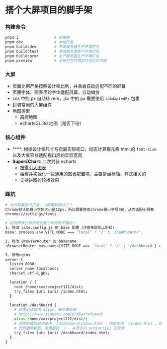 # 搭个大屏项目的脚手架

### 构建命令

```bash
pnpm i                # 装依赖
pnpm dev              # 本地开发
pnpm build:dev        # 开发服务器生产环境打包
pnpm build:test       # 测试服务器生产环境打包
pnpm build:prod       # 生产服务器生产环境打包
pnpm preview          # 本地打包并预览打包后的页面
```

### 大屏

- 页面比例严格按照设计稿比例，并且会自动适配不同的屏幕
- 页面字体、图表里的字体适配屏幕，自动缩放
- css 中的 px 自动转 rem，jsx 中的 px 需要使用 `toAdaptedPx` 包裹
- 封装常用的大屏组件
- 地图类型
  - 高德地图
  - echartsGL 3d 地图（是否下钻）

### 核心组件

- \*\*\*\*: 根据设计稿尺寸与页面实际视口，动态计算根元素 html 的 `font-size` 以及大屏容器适配视口后的实际宽高
- **SuperEChart**: 二次封装 echarts
  - [按需引入图表](https://echarts.apache.org/handbook/zh/basics/import#%E5%9C%A8-typescript-%E4%B8%AD%E6%8C%89%E9%9C%80%E5%BC%95%E5%85%A5)
  - 抽离并初始化一些通用的图表配置项，主要是坐标轴、样式相关的
  - 支持饼图的轮播效果

### 踩坑

```bash
# 大的屏幕显示正常，小屏幕缺换行了？
Chrome默认的最小字体大小是12px，所以需要修改chrome最小字号为0，从而适配小屏幕
chrome://settings/fonts
```

```bash
# 如何修改让项目成为某个项目的子路由？
1. 修改 vite.config.js 的 base 配置（注意末尾加上斜杠）
base: process.env.VITE_MODE === 'local' ? '/' : '/dashboard/',

2. 修改 BrowserRouter 的 basename
<BrowserRouter basename={VITE_MODE === 'local' ? '/' : '/dashboard'} >

3. 修改nginx
server {
  listen 8080;
  server_name localhost;
  charset utf-8,gbk;

  location / {
    root /home/xxx/project111/dist;
    try_files $uri $uri/ /index.html;
  }

  location /dashboard {
    # 这里必须使用 alias，细节看链接
    # https://www.jianshu.com/p/d9aefefcaa45
    alias /home/xxx/project222/dist/;
    # 这里的最后必须使用 `/dashboard/index.html`，如果使用 `/index.html`，则在路由为 `/dashboard/page1`
    # 的页面刷新后，会重置到 `/`，从而访问 project111 的资源
    try_files $uri $uri/ /dashboard/index.html;
  }
}
```
